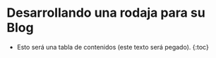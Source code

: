 # Desarrollando una rodaja para su Blog

* Esto será una tabla de contenidos (este texto será pegado).
{:toc}
